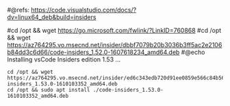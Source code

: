 
#@refs: https://code.visualstudio.com/docs/?dv=linux64_deb&build=insiders

#cd /opt && wget https://go.microsoft.com/fwlink/?LinkID=760868
#cd /opt && wget https://az764295.vo.msecnd.net/insider/dbbf7079b20b3036b3ff5ac2e2106b84dd3c6d66/code-insiders_1.52.0-1607618234_amd64.deb
#@echo Installing vsCode Insiders edition 1.53 ...
```
cd /opt && wget https://az764295.vo.msecnd.net/insider/ed6c343edb720d91ee0859e566c84b5687f5a9d5/code-insiders_1.53.0-1610103352_amd64.deb
cd /opt && sudo apt install ./code-insiders_1.53.0-1610103352_amd64.deb
```